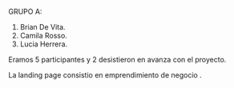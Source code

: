 GRUPO A:
1. Brian De Vita.
2. Camila Rosso.
3. Lucia Herrera.

Eramos 5 participantes y 2  desistieron en avanza con el proyecto.

La landing page consistio  en  emprendimiento de negocio .
